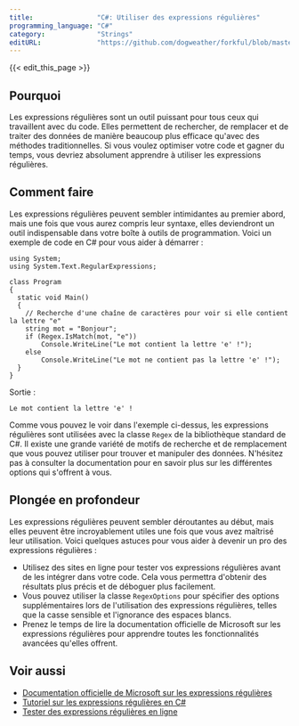 ```yaml
---
title:                "C#: Utiliser des expressions régulières"
programming_language: "C#"
category:             "Strings"
editURL:              "https://github.com/dogweather/forkful/blob/master/content/fr/c-sharp/using-regular-expressions.md"
---
```


{{< edit_this_page >}}

## Pourquoi

Les expressions régulières sont un outil puissant pour tous ceux qui travaillent avec du code. Elles permettent de rechercher, de remplacer et de traiter des données de manière beaucoup plus efficace qu'avec des méthodes traditionnelles. Si vous voulez optimiser votre code et gagner du temps, vous devriez absolument apprendre à utiliser les expressions régulières.

## Comment faire

Les expressions régulières peuvent sembler intimidantes au premier abord, mais une fois que vous aurez compris leur syntaxe, elles deviendront un outil indispensable dans votre boîte à outils de programmation. Voici un exemple de code en C# pour vous aider à démarrer :

```
using System;
using System.Text.RegularExpressions;

class Program
{
  static void Main()
  {
    // Recherche d'une chaîne de caractères pour voir si elle contient la lettre "e"
    string mot = "Bonjour";
    if (Regex.IsMatch(mot, "e"))
        Console.WriteLine("Le mot contient la lettre 'e' !");
    else
        Console.WriteLine("Le mot ne contient pas la lettre 'e' !");
  }
}
```

Sortie :

```
Le mot contient la lettre 'e' !
```

Comme vous pouvez le voir dans l'exemple ci-dessus, les expressions régulières sont utilisées avec la classe `Regex` de la bibliothèque standard de C#. Il existe une grande variété de motifs de recherche et de remplacement que vous pouvez utiliser pour trouver et manipuler des données. N'hésitez pas à consulter la documentation pour en savoir plus sur les différentes options qui s'offrent à vous.

## Plongée en profondeur

Les expressions régulières peuvent sembler déroutantes au début, mais elles peuvent être incroyablement utiles une fois que vous avez maîtrisé leur utilisation. Voici quelques astuces pour vous aider à devenir un pro des expressions régulières :

- Utilisez des sites en ligne pour tester vos expressions régulières avant de les intégrer dans votre code. Cela vous permettra d'obtenir des résultats plus précis et de déboguer plus facilement.
- Vous pouvez utiliser la classe `RegexOptions` pour spécifier des options supplémentaires lors de l'utilisation des expressions régulières, telles que la casse sensible et l'ignorance des espaces blancs.
- Prenez le temps de lire la documentation officielle de Microsoft sur les expressions régulières pour apprendre toutes les fonctionnalités avancées qu'elles offrent.

## Voir aussi

- [Documentation officielle de Microsoft sur les expressions régulières](https://docs.microsoft.com/fr-fr/dotnet/standard/base-types/regular-expressions)
- [Tutoriel sur les expressions régulières en C#](https://www.c-sharpcorner.com/UploadFile/b2e801/regularexpressionsintro07072005003112AM/regularexpressionsintro.aspx)
- [Tester des expressions régulières en ligne](https://regex101.com/)